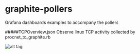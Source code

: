 # graphite-pollers
Grafana dashboards examples to accompany the pollers

#####TCPOverview.json
Observe linux TCP activity collected by procnet_to_graphite.rb

![alt tag](https://raw.github.com/username/graphite-pollrs/master/grafana/TCPOverviewDashboard.png)


